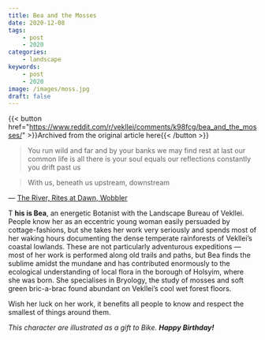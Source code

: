 ```yaml
---
title: Bea and the Mosses
date: 2020-12-08
tags:
    - post
    - 2020
categories:
    - landscape
keywords:
    - post
    - 2020
image: /images/moss.jpg
draft: false
---
```

{{< button href="https://www.reddit.com/r/vekllei/comments/k98fcg/bea_and_the_mosses/" >}}Archived from the original article here{{< /button >}}

>You run wild and far
and by your banks we may find rest at last
our common life is all there is
your soul equals our reflections
constantly you drift past us

>With us, beneath us
upstream, downstream

— [The River, Rites at Dawn, Wobbler](https://youtu.be/jZA-v2FEhqc?t=466)

<span class="fc">T</span>
**his is Bea**, an energetic Botanist with the Landscape Bureau of Vekllei. People know her as an eccentric young woman easily persuaded by cottage-fashions, but she takes her work very seriously and spends most of her waking hours documenting the dense temperate rainforests of Vekllei’s coastal lowlands. These are not particularly adventurous expeditions — most of her work is performed along old trails and paths, but Bea finds the sublime amidst the mundane and has contributed enormously to the ecological understanding of local flora in the borough of Holsyim, where she was born. She specialises in Bryology, the study of mosses and soft green bric-a-brac found abundant on Vekllei’s cool wet forest floors.

Wish her luck on her work, it benefits all people to know and respect the smallest of things around them.

*This character are illustrated as a gift to Bike.* ***Happy Birthday!***
